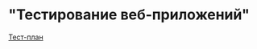 # "Тестирование веб-приложений"
[Тест-план](https://docs.google.com/spreadsheets/d/1XuueBd-kjJnlIFBlsjjysTxr07VqVrA9dF6JQ-PfsJU/edit?usp=sharing)

